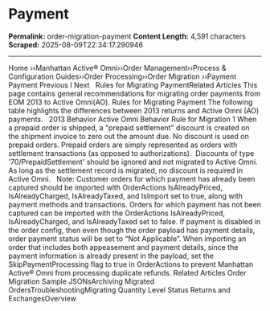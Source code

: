 # Payment

**Permalink:** order-migration-payment
**Content Length:** 4,591 characters
**Scraped:** 2025-08-09T22:34:17.290946

---

Home &rsaquo;&rsaquo;Manhattan Active® Omni&rsaquo;&rsaquo;Order Management&rsaquo;&rsaquo;Process & Configuration Guides&rsaquo;&rsaquo;Order Processing&rsaquo;&rsaquo;Order Migration ››Payment Payment Previous&nbsp;I&nbsp;Next &nbsp; Rules for Migrating PaymentRelated Articles This page contains general recommendations for migrating order payments from EOM 2013 to Active Omni(AO). Rules for Migrating Payment The following table highlights the differences between 2013 returns and Active Omni (AO) payments. &nbsp; 2013 Behavior Active Omni&nbsp;Behavior Rule for Migration 1 When a prepaid order is shipped, a "prepaid settlement" discount is created on the shipment invoice to zero out the amount due. No discount is used on prepaid orders. Prepaid orders are simply represented as orders with settlement transactions (as opposed to authorizations).&nbsp; Discounts of type '70/PrepaidSettlement' should be ignored and not migrated to Active Omni. As long as the settlement record is migrated, no discount is required in Active Omni. &nbsp; Note: Customer orders for which payment has already been captured should be imported with OrderActions IsAlreadyPriced, IsAlreadyCharged, IsAlreadyTaxed, and IsImport&nbsp;set to true, along with payment methods and transactions. Orders for which payment has not been captured can be imported with&nbsp;the OrderActions IsAlreadyPriced, IsAlreadyCharged, and IsAlreadyTaxed set to false. If payment is disabled in the order config, then even though the order payload has payment details, order payment status will be set to “Not Applicable”. When importing an order that includes both appeasement and payment details, since the payment information is already present in the payload, set the SkipPaymentProcessing flag to true in OrderActions to prevent Manhattan Active® Omni from processing duplicate refunds. Related Articles Order Migration Sample JSONsArchiving Migrated OrdersTroubleshootingMigrating Quantity Level Status Returns and ExchangesOverview &nbsp;